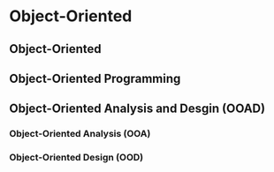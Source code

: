 # Object-Oriented

## Object-Oriented

## Object-Oriented Programming

## Object-Oriented Analysis and Desgin (OOAD)

### Object-Oriented Analysis (OOA)

### Object-Oriented Design (OOD)